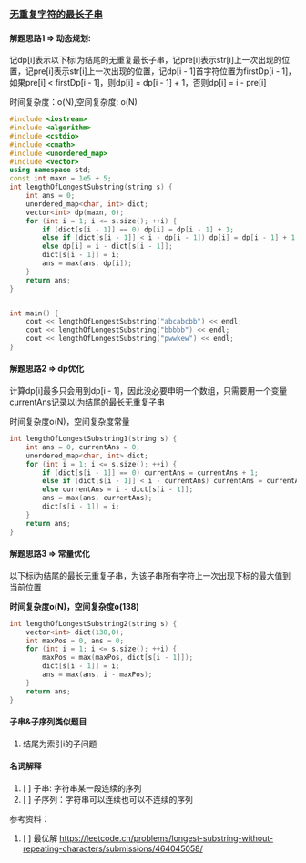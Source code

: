 ### [无重复字符的最长子串](https://leetcode.cn/problems/longest-substring-without-repeating-characters/)




#### 解题思路1 => 动态规划:

记dp[i]表示以下标i为结尾的无重复最长子串，记pre[i]表示str[i]上一次出现的位置，记pre[i]表示str[i]上一次出现的位置，记dp[i - 1]首字符位置为firstDp[i - 1]，
如果pre[i] < firstDp[i - 1]，则dp[i] = dp[i - 1] + 1，否则dp[i] = i - pre[i]

时间复杂度：o(N),空间复杂度: o(N)

```c++
#include <iostream>
#include <algorithm>
#include <cstdio>
#include <cmath>
#include <unordered_map>
#include <vector>
using namespace std;
const int maxn = 1e5 + 5;
int lengthOfLongestSubstring(string s) {
    int ans = 0;
    unordered_map<char, int> dict;
    vector<int> dp(maxn, 0);
    for (int i = 1; i <= s.size(); ++i) {
        if (dict[s[i - 1]] == 0) dp[i] = dp[i - 1] + 1;
        else if (dict[s[i - 1]] < i - dp[i - 1]) dp[i] = dp[i - 1] + 1;
        else dp[i] = i - dict[s[i - 1]];
        dict[s[i - 1]] = i;
        ans = max(ans, dp[i]);
    }
    return ans;
}


int main() {
    cout << lengthOfLongestSubstring("abcabcbb") << endl;
    cout << lengthOfLongestSubstring("bbbbb") << endl;
    cout << lengthOfLongestSubstring("pwwkew") << endl;
}


```


#### 解题思路2 => dp优化
计算dp[i]最多只会用到dp[i - 1]，因此没必要申明一个数组，只需要用一个变量currentAns记录以i为结尾的最长无重复子串

时间复杂度o(N)，空间复杂度常量
```c++
int lengthOfLongestSubstring1(string s) {
    int ans = 0, currentAns = 0;
    unordered_map<char, int> dict;
    for (int i = 1; i <= s.size(); ++i) {
        if (dict[s[i - 1]] == 0) currentAns = currentAns + 1;
        else if (dict[s[i - 1]] < i - currentAns) currentAns = currentAns + 1;
        else currentAns = i - dict[s[i - 1]];
        ans = max(ans, currentAns);
        dict[s[i - 1]] = i;
    }
    return ans;
}
```


#### 解题思路3 => 常量优化
以下标i为结尾的最长无重复子串，为该子串所有字符上一次出现下标的最大值到当前位置

**时间复杂度o(N)，空间复杂度o(138)**


```c++
int lengthOfLongestSubstring2(string s) {
    vector<int> dict(138,0);
    int maxPos = 0, ans = 0;
    for (int i = 1; i <= s.size(); ++i) {
        maxPos = max(maxPos, dict[s[i - 1]]);
        dict[s[i - 1]] = i;
        ans = max(ans, i - maxPos);
    }
    return ans;
}
```



#### 子串&子序列类似题目
1. 结尾为索引i的子问题



#### 名词解释
1. [ ] 子串: 字符串某一段连续的序列
2. [ ] 子序列：字符串可以连续也可以不连续的序列


参考资料：
1. [ ] 最优解 https://leetcode.cn/problems/longest-substring-without-repeating-characters/submissions/464045058/
